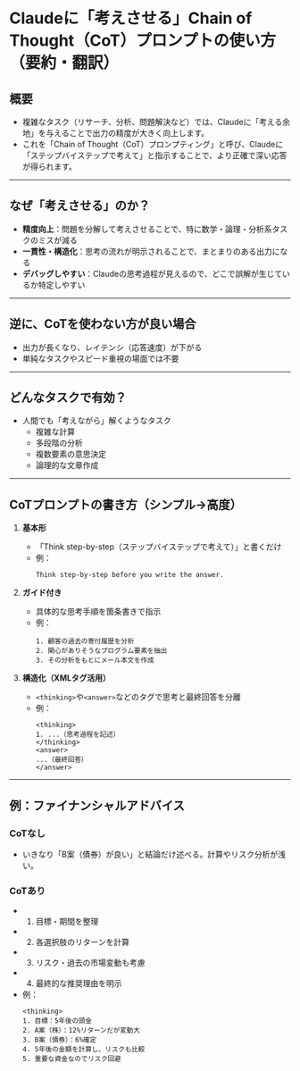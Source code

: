 # Claudeに「考えさせる」Chain of Thought（CoT）プロンプトの使い方（要約・翻訳）

## 概要

- 複雑なタスク（リサーチ、分析、問題解決など）では、Claudeに「考える余地」を与えることで出力の精度が大きく向上します。
- これを「Chain of Thought（CoT）プロンプティング」と呼び、Claudeに「ステップバイステップで考えて」と指示することで、より正確で深い応答が得られます。

---

## なぜ「考えさせる」のか？

- **精度向上**：問題を分解して考えさせることで、特に数学・論理・分析系タスクのミスが減る
- **一貫性・構造化**：思考の流れが明示されることで、まとまりのある出力になる
- **デバッグしやすい**：Claudeの思考過程が見えるので、どこで誤解が生じているか特定しやすい

---

## 逆に、CoTを使わない方が良い場合

- 出力が長くなり、レイテンシ（応答速度）が下がる
- 単純なタスクやスピード重視の場面では不要

---

## どんなタスクで有効？

- 人間でも「考えながら」解くようなタスク
  - 複雑な計算
  - 多段階の分析
  - 複数要素の意思決定
  - 論理的な文章作成

---

## CoTプロンプトの書き方（シンプル→高度）

1. **基本形**  
   - 「Think step-by-step（ステップバイステップで考えて）」と書くだけ
   - 例：  
     ```
     Think step-by-step before you write the answer.
     ```

2. **ガイド付き**  
   - 具体的な思考手順を箇条書きで指示
   - 例：  
     ```
     1. 顧客の過去の寄付履歴を分析
     2. 関心がありそうなプログラム要素を抽出
     3. その分析をもとにメール本文を作成
     ```

3. **構造化（XMLタグ活用）**  
   - `<thinking>`や`<answer>`などのタグで思考と最終回答を分離
   - 例：  
     ```
     <thinking>
     1. ...（思考過程を記述）
     </thinking>
     <answer>
     ...（最終回答）
     </answer>
     ```

---

## 例：ファイナンシャルアドバイス

### CoTなし
- いきなり「B案（債券）が良い」と結論だけ述べる。計算やリスク分析が浅い。

### CoTあり
- 1. 目標・期間を整理
- 2. 各選択肢のリターンを計算
- 3. リスク・過去の市場変動も考慮
- 4. 最終的な推奨理由を明示
- 例：
  ```
  <thinking>
  1. 目標：5年後の頭金
  2. A案（株）：12%リターンだが変動大
  3. B案（債券）：6%確定
  4. 5年後の金額を計算し、リスクも比較
  5. 重要な資金なのでリスク回避